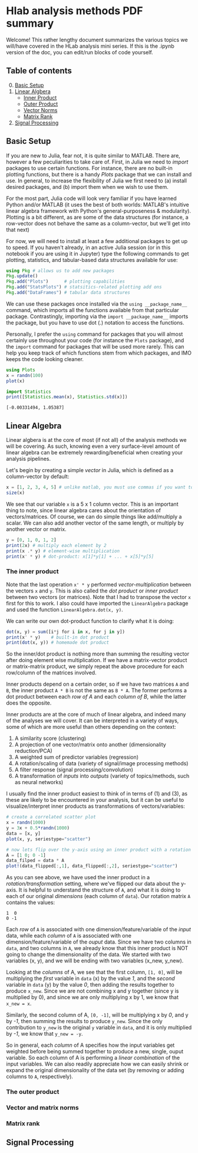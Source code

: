 
# Hlab analysis methods PDF summary
Welcome! This rather lengthy document summarizes the various topics we will/have covered in the HLab analysis mini series. If this is the .ipynb version of the doc, you can edit/run blocks of code yourself. 

## Table of contents
0. [Basic Setup](#basics)
1. [Linear Algbera](#linalg)
    - [Inner Product](#inner)
    - [Outer Product](#outer)
    - [Vector Norms](#norm)
    - [Matrix Rank](#rank)
2. [Signal Processing](#sigproc)

## Basic Setup <a name="basics"></a>
If you are new to Julia, fear not, it is quite similar to MATLAB. There are, however a few peculiarities to take care of. First, in Julia we need to *import* packages to use certain functions. For instance, there are no built-in plotting functions, but there is a handy _Plots_ package that we can install and use. In general, to increase the flexibility of Julia we first need to (a) install desired packages, and (b) import them when we wish to use them. 

For the most part, Julia code will look very familiar if you have learned Python and/or MATLAB (it uses the best of both worlds: MATLAB's intuitive linear algebra framework with Python's general-purposeness & modularity). Plotting is a bit different, as are some of the data structures (for instance, a row-vector does not behave the same as a column-vector, but we'll get into that next)

For now, we will need to install at least a few additional packages to get up to speed. If you haven't already, in an active Julia session (or in this notebook if you are using it in Jupyter) type the following commands to get plotting, statistics, and tabular-based data structures available for use:


```julia
using Pkg # allows us to add new packages
Pkg.update()
Pkg.add("Plots")      # plotting capabilities
Pkg.add("StatsPlots") # statsitics-related plotting add ons 
Pkg.add("DataFrames") # tabular data structures
```

We can use these packages once installed via the `using __package_name__` command, which imports all the functions available from that particular package. Contrastingly, importing via the `import __package_name__` imports the package, but you have to use dot (.) notation to access the functions. 

Personally, I prefer the `using` command for packages that you will almost certainly use throughout your code (for instance the `Plots` package), and the `import` command for packages that will be used more rarely. This can help you keep track of which functions stem from which packages, and IMO keeps the code looking cleaner.


```julia
using Plots
x = randn(100)
plot(x)

import Statistics
print([Statistics.mean(x), Statistics.std(x)])
```

    [-0.00331494, 1.05387]

## Linear Algebra <a name="linalg"></a>
Linear algbera is at the core of most (if not all) of the analysis methods we will be covering. As such, knowing even a very surface-level amount of linear algebra can be extremely rewarding/beneficial when creating your analysis pipelines.

Let's begin by creating a simple *vector* in Julia, which is defined as a column-vector by default:


```julia
x = [1, 2, 3, 4, 5] # unlike matlab, you must use commas if you want to specify a column vector
size(x)
```

We see that our variable `x` is a 5 x 1 column vector. This is an important thing to note, since linear algebra cares about the orientation of vectors/matrices. Of course, we can do simple things like add/multiply a scalar. We can also add another vector of the same length, or multiply by another vector or matrix. 


```julia
y = [0, 1, 0, 1, 2]
print(2x) # multiply each element by 2
print(x .* y) # element-wise multiplication
print(x' * y) # dot-product: x[1]*y[1] + ... + x[5]*y[5]
```

### The inner product <a name="inner"></a>
Note that the last operation `x' * y` performed _vector-multiplication_ between the vectors `x` and `y`. This is also called the *dot product* or *inner product* between two vectors (or matrices). Note that I had to transpose the vector `x` first for this to work. I also could have imported the `LinearAlgebra` package and used the function `LinearAlgebra.dot(x, y)`. 

We can write our own dot-product function to clarify what it is doing:


```julia
dot(x, y) = sum([i*j for i in x, for j in y]) 
print(x' * y)    # built-in dot product
print(dot(x, y)) # homemade dot product
```

So the inner/dot product is nothing more than summing the resulting vector after doing element wise multiplication. If we have a matrix-vector product or matrix-matrix product, we simply repeat the above procedure for each row/column of the matrices involved. 

Inner products depend on a certain order, so if we have two matrices `A` and `B`, the inner product `A * B` is not the same as `B * A`. The former performs a dot product between each _row of A_ and each _column of B_, while the latter does the opposite. 

Inner products are at the core of much of linear algebra, and indeed many of the analyses we will cover. It can be interpreted in a variety of ways, some of which are more useful than others depending on the context:

1. A similarity score (clustering)
2. A projection of one vector/matrix onto another (dimensionality reduction/PCA)
3. A weighted sum of predictor variables (regression)
4. A rotation/scaling of data (variety of signal/image processing methods)
5. A filter response (signal processing/convolution)
6. A transformation of _inputs_ into _outputs_ (variety of topics/methods, such as neural networks)

I usually find the inner product easiest to think of in terms of (1) and (3), as these are likely to be encountered in your analysis, but it can be useful to visualize/interpret inner products as transformations of vectors/variables:


```julia
# create a correlated scatter plot
x = randn(1000)
y = 3x + 0.5*randn(1000) 
data = [x, y]
plot(x, y, seriestype="scatter")

# now lets flip over the y-axis using an inner product with a rotation matrix
A = [1 0; 0 -1]
data_filped = data * A
plot!(data_flipped[:,1], data_flipped[:,2], seriestype="scatter") 
```

As you can see above, we have used the inner product in a _rotation/transformation_ setting, where we've flipped our data about the y-axis. It is helpful to understand the structure of `A`, and what it is doing to each of our original _dimensions_ (each column of `data`). Our rotation matrix `A` contains the values: 

```
1  0
0 -1
```
Each _row_ of `A` is associated with one dimension/feature/variable of the _input_ data, while each _column_ of `A` is associated with one dimension/feature/variable of the _ouput_ data. Since we have two columns in `data`, and two columns in `A`, we already know that this inner product is NOT going to change the dimensionality of the data. We started with two variables (x, y), and we will be ending with two variables (x_new, y_new). 


Looking at the _columns_ of A, we see that the first column, `[1, 0]`, will be multiplying the _first_ variable in `data` (x) by the value *1*, and the _second_ variable in `data` (y) by the value *0*, then adding the results together to produce `x_new`. Since we are not combining x and y together (since y is multiplied by 0), and since we are only multiplying x by 1, we know that `x_new = x`. 

Similarly, the second column of A, `[0, -1]`, will be multiplying x by *0*, and y by *-1*, then summing the results to produce `y_new`. Since the only contribution to `y_new` is the original `y` variable in `data`, and it is only multiplied by *-1*, we know that `y_new = -y`.


So in general, each _column_ of A specifies how the input variables get weighted before being summed together to produce a new, single, ouput variable. So each column of A is performing a _linear combination_ of the input variables. We can also readily appreciate how we can easily shrink or expand the original dimensionality of the data set (by removing or adding columns to `A`, respectively). 

### The outer product <a name="outer"></a>


### Vector and matrix norms <a name="norm"></a>


### Matrix rank <a name="rank"></a>

## Signal Processing <a name="sigproc"></a>
